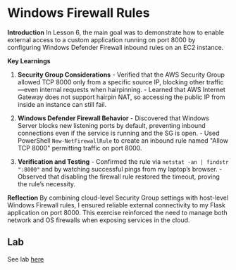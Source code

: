 # Windows Firewall Rules

**Introduction** In Lesson 6, the main goal was to demonstrate how to enable external access to a custom application running on port 8000 by configuring Windows Defender Firewall inbound rules on an EC2 instance.

**Key Learnings**

1. **Security Group Considerations** - Verified that the AWS Security Group allowed TCP 8000 only from a specific source IP, blocking other traffic—even internal requests when hairpinning. - Learned that AWS Internet Gateway does not support hairpin NAT, so accessing the public IP from inside an instance can still fail.

2. **Windows Defender Firewall Behavior** - Discovered that Windows Server blocks new listening ports by default, preventing inbound connections even if the service is running and the SG is open. - Used PowerShell `New-NetFirewallRule` to create an inbound rule named "Allow TCP 8000" permitting traffic on port 8000.

3. **Verification and Testing** - Confirmed the rule via `netstat -an | findstr ":8000"` and by watching successful pings from my laptop’s browser. - Observed that disabling the firewall rule restored the timeout, proving the rule’s necessity.

**Reflection** By combining cloud-level Security Group settings with host-level Windows Firewall rules, I ensured reliable external connectivity to my Flask application on port 8000. This exercise reinforced the need to manage both network and OS firewalls when exposing services in the cloud.

## Lab

See lab [here](../../projects/windows-firewall-rules/README.md)
